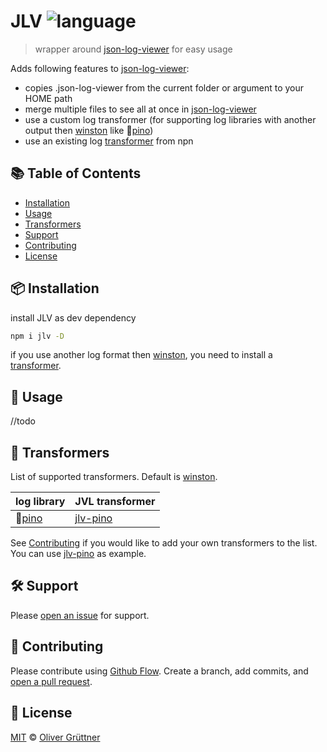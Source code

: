# JLV ![language](https://img.shields.io/badge/language-javascript-blue.svg)
> wrapper around [json-log-viewer](https://github.com/gistia/json-log-viewer) for easy usage

Adds following features to [json-log-viewer](https://github.com/gistia/json-log-viewer):
- copies .json-log-viewer from the current folder or argument to your HOME path
- merge multiple files to see all at once in [json-log-viewer](https://github.com/gistia/json-log-viewer)
- use a custom log transformer (for supporting log libraries with another output then 
[winston](https://github.com/winstonjs/winston) like :evergreen_tree:[pino](https://github.com/pinojs/pino))
- use an existing log [transformer](#wrench-transformers) from npn

## :books: Table of Contents

- [Installation](#package-installation)
- [Usage](#rocket-usage)
- [Transformers](#wrench-transformers)
- [Support](#hammer_and_wrench-support)
- [Contributing](#memo-contributing)
- [License](#scroll-license)

## :package: Installation

install JLV as dev dependency
```sh
npm i jlv -D
```

if you use another log format then [winston](https://github.com/winstonjs/winston), you need to install a
[transformer](#wrench-transformers).

## :rocket: Usage
//todo

## :wrench: Transformers
List of supported transformers. Default is [winston](https://github.com/winstonjs/winston).

log library| JVL transformer
--- | ---
:evergreen_tree:[pino](https://github.com/pinojs/pino) | [jlv-pino](https://github.com/Defkil/jlv-pino)

See [Contributing](#memo-contributing) if you would like to add your own transformers to the list. You can use
[jlv-pino](https://github.com/Defkil/jlv-pino) as example.

## :hammer_and_wrench: Support

Please [open an issue](https://github.com/Defkil/jlv/issues/new) for support.

## :memo: Contributing

Please contribute using [Github Flow](https://guides.github.com/introduction/flow/). Create a branch, add commits, and [open a pull request](https://github.com/Defkil/jlv/compare/).

## :scroll: License

[MIT](https://github.com/Defkil/jlv/blob/master/LICENSE) © [Oliver Grüttner](https://github.com/Defkil/)
